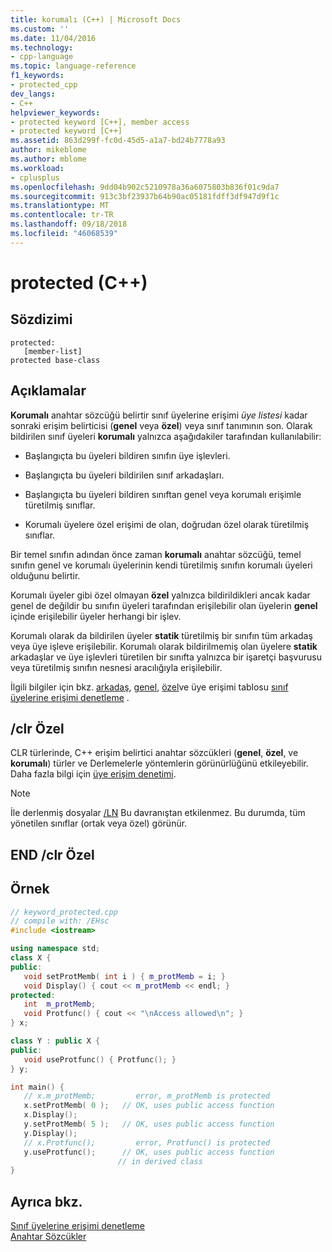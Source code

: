 ```yaml
---
title: korumalı (C++) | Microsoft Docs
ms.custom: ''
ms.date: 11/04/2016
ms.technology:
- cpp-language
ms.topic: language-reference
f1_keywords:
- protected_cpp
dev_langs:
- C++
helpviewer_keywords:
- protected keyword [C++], member access
- protected keyword [C++]
ms.assetid: 863d299f-fc0d-45d5-a1a7-bd24b7778a93
author: mikeblome
ms.author: mblome
ms.workload:
- cplusplus
ms.openlocfilehash: 9dd04b902c5210978a36a6075803b836f01c9da7
ms.sourcegitcommit: 913c3bf23937b64b90ac05181fdff3df947d9f1c
ms.translationtype: MT
ms.contentlocale: tr-TR
ms.lasthandoff: 09/18/2018
ms.locfileid: "46068539"
---
```

# <a name="protected-c"></a>protected (C++)

## <a name="syntax"></a>Sözdizimi

```
protected:
   [member-list]
protected base-class
```

## <a name="remarks"></a>Açıklamalar

**Korumalı** anahtar sözcüğü belirtir sınıf üyelerine erişimi *üye listesi* kadar sonraki erişim belirticisi (**genel** veya **özel**) veya sınıf tanımının son. Olarak bildirilen sınıf üyeleri **korumalı** yalnızca aşağıdakiler tarafından kullanılabilir:

- Başlangıçta bu üyeleri bildiren sınıfın üye işlevleri.

- Başlangıçta bu üyeleri bildirilen sınıf arkadaşları.

- Başlangıçta bu üyeleri bildiren sınıftan genel veya korumalı erişimle türetilmiş sınıflar.

- Korumalı üyelere özel erişimi de olan, doğrudan özel olarak türetilmiş sınıflar.

Bir temel sınıfın adından önce zaman **korumalı** anahtar sözcüğü, temel sınıfın genel ve korumalı üyelerinin kendi türetilmiş sınıfın korumalı üyeleri olduğunu belirtir.

Korumalı üyeler gibi özel olmayan **özel** yalnızca bildirildikleri ancak kadar genel de değildir bu sınıfın üyeleri tarafından erişilebilir olan üyelerin **genel** içinde erişilebilir üyeler herhangi bir işlev.

Korumalı olarak da bildirilen üyeler **statik** türetilmiş bir sınıfın tüm arkadaş veya üye işleve erişilebilir. Korumalı olarak bildirilmemiş olan üyelere **statik** arkadaşlar ve üye işlevleri türetilen bir sınıfta yalnızca bir işaretçi başvurusu veya türetilmiş sınıfın nesnesi aracılığıyla erişilebilir.

İlgili bilgiler için bkz. [arkadaş](../cpp/friend-cpp.md), [genel](../cpp/public-cpp.md), [özel](../cpp/private-cpp.md)ve üye erişimi tablosu [sınıf üyelerine erişimi denetleme](member-access-control-cpp.md) .

## <a name="clr-specific"></a>/clr Özel

CLR türlerinde, C++ erişim belirtici anahtar sözcükleri (**genel**, **özel**, ve **korumalı**) türler ve Derlemelerle yöntemlerin görünürlüğünü etkileyebilir. Daha fazla bilgi için [üye erişim denetimi](member-access-control-cpp.md).

> [!NOTE]
>  İle derlenmiş dosyalar [/LN](../build/reference/ln-create-msil-module.md) Bu davranıştan etkilenmez. Bu durumda, tüm yönetilen sınıflar (ortak veya özel) görünür.

## <a name="end-clr-specific"></a>END /clr Özel

## <a name="example"></a>Örnek

```cpp
// keyword_protected.cpp
// compile with: /EHsc
#include <iostream>

using namespace std;
class X {
public:
   void setProtMemb( int i ) { m_protMemb = i; }
   void Display() { cout << m_protMemb << endl; }
protected:
   int  m_protMemb;
   void Protfunc() { cout << "\nAccess allowed\n"; }
} x;

class Y : public X {
public:
   void useProtfunc() { Protfunc(); }
} y;

int main() {
   // x.m_protMemb;         error, m_protMemb is protected
   x.setProtMemb( 0 );   // OK, uses public access function
   x.Display();
   y.setProtMemb( 5 );   // OK, uses public access function
   y.Display();
   // x.Protfunc();         error, Protfunc() is protected
   y.useProtfunc();      // OK, uses public access function
                        // in derived class
}
```

## <a name="see-also"></a>Ayrıca bkz.

[Sınıf üyelerine erişimi denetleme](member-access-control-cpp.md)<br/>
[Anahtar Sözcükler](../cpp/keywords-cpp.md)